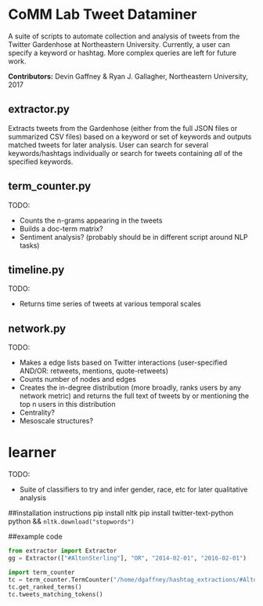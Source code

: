 # CoMM Lab Tweet Dataminer
A suite of scripts to automate collection and analysis of tweets from the Twitter Gardenhose at Northeastern University. Currently, a user can specify a keyword or hashtag. More complex queries are left for future work.

**Contributors:** Devin Gaffney & Ryan J. Gallagher, Northeastern University, 2017


## extractor.py
Extracts tweets from the Gardenhose (either from the full JSON files or
summarized CSV files) based on a keyword or set of keywords and outputs matched
tweets for later analysis. User can search for several keywords/hashtags
individually or search for tweets containing *all* of the specified keywords.

## term_counter.py
TODO:
- Counts the n-grams appearing in the tweets
- Builds a doc-term matrix?
- Sentiment analysis? (probably should be in different script around NLP tasks)

## timeline.py
TODO:
- Returns time series of tweets at various temporal scales

## network.py
TODO:
- Makes a edge lists based on Twitter interactions (user-specified AND/OR: retweets, mentions, quote-retweets)
- Counts number of nodes and edges
- Creates the in-degree distribution (more broadly, ranks users by any network metric) and returns the full text of tweets by or mentioning the top n users in this distribution
- Centrality?
- Mesoscale structures?

# learner
TODO:
- Suite of classifiers to try and infer gender, race, etc for later qualitative analysis


##installation instructions
pip install nltk
pip install twitter-text-python
python && `nltk.download("stopwords")`

##example code
```python
from extractor import Extractor
gg = Extractor(["#AltonSterling"], "OR", "2014-02-01", "2016-02-01")

import term_counter
tc = term_counter.TermCounter("/home/dgaffney/hashtag_extractions/#AltonSterling_2015-08-09_2017-08-09_reduced", "/home/dgaffney/hashtag_results/#AltonSterling_2015-08-09_2017-08-09_reduced")
tc.get_ranked_terms()
tc.tweets_matching_tokens()
```